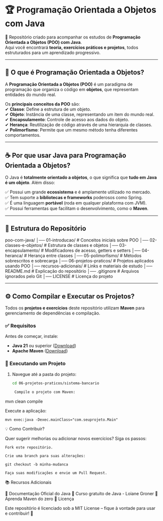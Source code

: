 # 🏆 Programação Orientada a Objetos com Java

📌 Repositório criado para acompanhar os estudos de **Programação Orientada a Objetos (POO) com Java**.  
Aqui você encontrará **teoria, exercícios práticos e projetos**, todos estruturados para um aprendizado progressivo.  

---

## 📖 O que é Programação Orientada a Objetos?

A **Programação Orientada a Objetos (POO)** é um paradigma de programação que organiza o código em **objetos**, que representam entidades do mundo real.  

Os **principais conceitos da POO** são:  
✔ **Classe**: Define a estrutura de um objeto.  
✔ **Objeto**: Instância de uma classe, representando um item do mundo real.  
✔ **Encapsulamento**: Controle de acesso aos dados do objeto.  
✔ **Herança**: Reutilização de código através de uma hierarquia de classes.  
✔ **Polimorfismo**: Permite que um mesmo método tenha diferentes comportamentos.  

---

## ☕ Por que usar Java para Programação Orientada a Objetos?

O Java é **totalmente orientado a objetos**, o que significa que **tudo em Java é um objeto**. Além disso:  

✅ Possui um grande **ecossistema** e é amplamente utilizado no mercado.  
✅ Tem suporte a **bibliotecas e frameworks** poderosos como Spring.  
✅ É uma linguagem **portável** (roda em qualquer plataforma com JVM).  
✅ Possui ferramentas que facilitam o desenvolvimento, como o **Maven**.  

---

## 📂 Estrutura do Repositório

poo-com-java/ │── 01-introducao/ # Conceitos iniciais sobre POO │── 02-classes-e-objetos/ # Estrutura de classes e objetos │── 03-encapsulamento/ # Modificadores de acesso, getters e setters │── 04-heranca/ # Herança entre classes │── 05-polimorfismo/ # Métodos sobrescritos e sobrecarga │── 06-projetos-praticos/ # Projetos aplicados usando POO │── recursos-adicionais/ # Links e materiais de estudo │── README.md # Explicação do repositório │── .gitignore # Arquivos ignorados pelo Git │── LICENSE # Licença do projeto


---

## ⚙ Como Compilar e Executar os Projetos?

Todos os **projetos e exercícios** deste repositório utilizam **Maven** para gerenciamento de dependências e compilação.  

### ✅ **Requisitos**
Antes de começar, instale:  
- **Java 21** ou superior ([Download](https://adoptium.net/))  
- **Apache Maven** ([Download](https://maven.apache.org/download.cgi))  

### 🚀 **Executando um Projeto**
1. Navegue até a pasta do projeto:  
   ```bash
   cd 06-projetos-praticos/sistema-bancario

    Compile o projeto com Maven:

mvn clean compile

Execute a aplicação:

    mvn exec:java -Dexec.mainClass="com.seuprojeto.Main"

💡 Como Contribuir?

Quer sugerir melhorias ou adicionar novos exercícios? Siga os passos:

    Fork este repositório.

    Crie uma branch para suas alterações:

    git checkout -b minha-mudanca

    Faça suas modificações e envie um Pull Request.

📚 Recursos Adicionais

🔗 Documentação Oficial do Java
🔗 Curso gratuito de Java - Loiane Groner
🔗 Aprenda Maven do zero
📜 Licença

Este repositório é licenciado sob a MIT License – fique à vontade para usar e contribuir! 🚀
